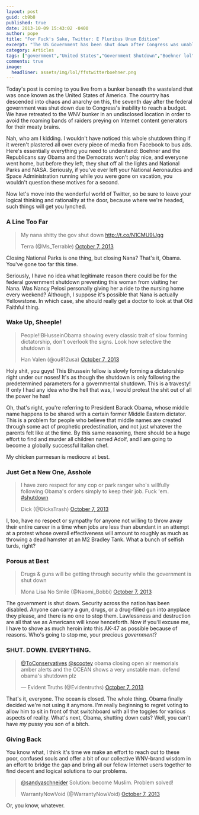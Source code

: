 ```yaml
---
layout: post
guid: cb9b8
published: true
date: 2013-10-09 15:43:02 -0400
author: pope
title: "For Fuck's Sake, Twitter: E Pluribus Unum Edition"
excerpt: "The US Government has been shut down after Congress was unable to reach an agreement on the 2014 federal budget. A number of Twitter users, as always, have some very important and insightful things to say about this. And I have some less than pleasant things to say about them."
category: Articles
tags: ["government","United States","Government Shutdown","Boehner lol","thanks Obama","FFS Twitter"]
comments: true 
image:
  headliner: assets/img/lol/ffstwitterboehner.png
---
```


Today's post is coming to you live from a bunker beneath the wasteland that was once known as the United States of America. The country has descended into chaos and anarchy on this, the seventh day after the federal government was shut down due to Congress's inability to reach a budget. We have retreated to the WNV bunker in an undisclosed location in order to avoid the roaming bands of raiders preying on Internet content generators for their meaty brains.

Nah, who am I kidding. I wouldn't have noticed this whole shutdown thing if it weren't plastered all over every piece of media from Facebook to bus ads. Here's essentially everything you need to understand: Boehner and the Republicans say Obama and the Democrats won't play nice, and everyone went home, but before they left, they shut off all the lights and National Parks and NASA. Seriously, if you've ever left your National Aeronautics and Space Administration running while you were gone on vacation, you wouldn't question these motives for a second.

Now let's move into the wonderful world of Twitter, so be sure to leave your logical thinking and rationality at the door, because where we're headed, such things will get you lynched.

<script async="" src="//platform.twitter.com/widgets.js" charset="utf-8"></script>

### A Line Too Far

<blockquote class="twitter-tweet"><p>My nana shitty the gov shut down <a href="http://t.co/N1CMU9IJgg">http://t.co/N1CMU9IJgg</a></p>Terra (@Ms_Terrable) <a href="https://twitter.com/Ms_Terrable/statuses/387224737782317056">October 7, 2013</a></blockquote>

Closing National Parks is one thing, but closing Nana? That's it, Obama. You've gone too far this time.

Seriously, I have no idea what legitimate reason there could be for the federal government shutdown preventing this woman from visiting her Nana. Was Nancy Pelosi personally giving her a ride to the nursing home every weekend? Although, I suppose it's possible that Nana is actually Yellowstone. In which case, she should really get a doctor to look at that Old Faithful thing.

### Wake Up, Sheeple!

<blockquote class="twitter-tweet"><p>People!!BHusseinObama showing every classic trait of slow forming dictatorship, don't overlook the signs. Look how selective the shutdown is</p>Han Valen (@ou812usa) <a href="https://twitter.com/ou812usa/statuses/387224884197068800">October 7, 2013</a></blockquote>

Holy shit, you guys! This Bhussein fellow is slowly forming a dictatorship right under our noses! It's as though the shutdown is only following the predetermined parameters for a governmental shutdown. This is a travesty! If only I had any idea who the hell that was, I would protest the shit out of all the power he has!

Oh, that's right, you're referring to President Barack Obama, whose middle name happens to be shared with a certain former Middle Eastern dictator. This is a problem for people who believe that middle names are created through some act of prophetic predestination, and not just whatever the parents felt like at the time. By this same reasoning, there should be a huge effort to find and murder all children named Adolf, and I am going to become a globally successful Italian chef.

My chicken parmesan is mediocre at best.

### Just Get a New One, Asshole

<blockquote class="twitter-tweet"><p>I have zero respect for any cop or park ranger who's willfully following Obama's orders simply to keep their job. Fuck 'em. <a href="https://twitter.com/search?q=%23shutdown&amp;src=hash">#shutdown</a></p>Dick (@DicksTrash) <a href="https://twitter.com/DicksTrash/statuses/387229851058335745">October 7, 2013</a></blockquote>

I, too, have no respect or sympathy for anyone not willing to throw away their entire career in a time when jobs are less than abundant in an attempt at a protest whose overall effectiveness will amount to roughly as much as throwing a dead hamster at an M2 Bradley Tank. What a bunch of selfish turds, right?

### Porous at Best

<blockquote class="twitter-tweet"><p>Drugs &amp; guns will be getting through security while the government is shut down</p>Mona Lisa No Smile (@Naomi_Bobbi) <a href="https://twitter.com/Naomi_Bobbi/statuses/387224775493296128">October 7, 2013</a></blockquote>

The government is shut down. Security across the nation has been disabled. Anyone can carry a gun, drugs, or a drug-filled gun into anyplace they please, and there is no one to stop them. Lawlessness and destruction are all that we as Americans will know henceforth. Now if you'll excuse me, I have to shove as much heroin into this AK-47 as possible because of reasons. Who's going to stop me, your precious _government_?

### SHUT. DOWN. EVERYTHING.

<blockquote class="twitter-tweet"><p><a href="https://twitter.com/ToConservatives">@ToConservatives</a> <a href="https://twitter.com/scootey">@scootey</a> obama closing open air memorials amber alerts and the OCEAN shows a very unstable man. defend obama's shutdown plz</p>— Evident Truths (@Evidentruths) <a href="https://twitter.com/Evidentruths/statuses/387223442908397569">October 7, 2013</a></blockquote>

That's it, everyone. The ocean is closed. The whole thing. Obama finally decided we're not using it anymore. I'm really beginning to regret voting to allow him to sit in front of that switchboard with all the toggles for various aspects of reality. What's next, Obama, shutting down cats? Well, you can't have _my_ pussy you son of a bitch.

### Giving Back

You know what, I think it's time we make an effort to reach out to these poor, confused souls and offer a bit of our collective WNV-brand wisdom in an effort to bridge the gap and bring all our fellow Internet users together to find decent and logical solutions to our problems.

<blockquote class="twitter-tweet"><p><a href="https://twitter.com/sandyaschneider">@sandyaschneider</a> Solution: become Muslim. Problem solved!</p>WarrantyNowVoid (@WarrantyNowVoid) <a href="https://twitter.com/WarrantyNowVoid/statuses/387311837101834241">October 7, 2013</a></blockquote>

Or, you know, whatever.